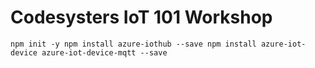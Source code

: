 # Codesysters IoT 101 Workshop


`npm init -y
npm install azure-iothub --save
npm install azure-iot-device azure-iot-device-mqtt --save`
